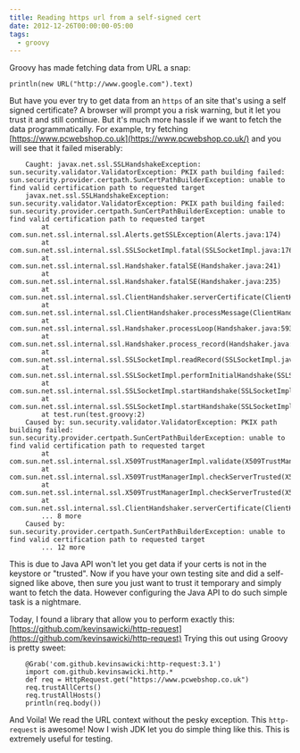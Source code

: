 ```yaml
---
title: Reading https url from a self-signed cert
date: 2012-12-26T00:00:00-05:00
tags:
  - groovy
---
```

Groovy has made fetching data from URL a snap:

    println(new URL("http://www.google.com").text)
    

But have you ever try to get data from an `https` of an site that's using a self signed certificate? A browser will prompt you a risk warning, but it let you trust it and still continue. But it's much more hassle if we want to fetch the data programmatically. For example, try fetching [https://www.pcwebshop.co.uk](https://www.pcwebshop.co.uk/) and you will see that it failed miserably:

```
    Caught: javax.net.ssl.SSLHandshakeException: sun.security.validator.ValidatorException: PKIX path building failed: sun.security.provider.certpath.SunCertPathBuilderException: unable to find valid certification path to requested target
    javax.net.ssl.SSLHandshakeException: sun.security.validator.ValidatorException: PKIX path building failed: sun.security.provider.certpath.SunCertPathBuilderException: unable to find valid certification path to requested target
        at com.sun.net.ssl.internal.ssl.Alerts.getSSLException(Alerts.java:174)
        at com.sun.net.ssl.internal.ssl.SSLSocketImpl.fatal(SSLSocketImpl.java:1762)
        at com.sun.net.ssl.internal.ssl.Handshaker.fatalSE(Handshaker.java:241)
        at com.sun.net.ssl.internal.ssl.Handshaker.fatalSE(Handshaker.java:235)
        at com.sun.net.ssl.internal.ssl.ClientHandshaker.serverCertificate(ClientHandshaker.java:1206)
        at com.sun.net.ssl.internal.ssl.ClientHandshaker.processMessage(ClientHandshaker.java:136)
        at com.sun.net.ssl.internal.ssl.Handshaker.processLoop(Handshaker.java:593)
        at com.sun.net.ssl.internal.ssl.Handshaker.process_record(Handshaker.java:529)
        at com.sun.net.ssl.internal.ssl.SSLSocketImpl.readRecord(SSLSocketImpl.java:958)
        at com.sun.net.ssl.internal.ssl.SSLSocketImpl.performInitialHandshake(SSLSocketImpl.java:1203)
        at com.sun.net.ssl.internal.ssl.SSLSocketImpl.startHandshake(SSLSocketImpl.java:1230)
        at com.sun.net.ssl.internal.ssl.SSLSocketImpl.startHandshake(SSLSocketImpl.java:1214)
        at test.run(test.groovy:2)
    Caused by: sun.security.validator.ValidatorException: PKIX path building failed: sun.security.provider.certpath.SunCertPathBuilderException: unable to find valid certification path to requested target
        at com.sun.net.ssl.internal.ssl.X509TrustManagerImpl.validate(X509TrustManagerImpl.java:126)
        at com.sun.net.ssl.internal.ssl.X509TrustManagerImpl.checkServerTrusted(X509TrustManagerImpl.java:209)
        at com.sun.net.ssl.internal.ssl.X509TrustManagerImpl.checkServerTrusted(X509TrustManagerImpl.java:249)
        at com.sun.net.ssl.internal.ssl.ClientHandshaker.serverCertificate(ClientHandshaker.java:1185)
        ... 8 more
    Caused by: sun.security.provider.certpath.SunCertPathBuilderException: unable to find valid certification path to requested target
        ... 12 more
```    

This is due to Java API won't let you get data if your certs is not in the keystore or "trusted". Now if you have your own testing site and did a self-signed like above, then sure you just want to trust it temporary and simply want to fetch the data. However configuring the Java API to do such simple task is a nightmare.

Today, I found a library that allow you to perform exactly this: [https://github.com/kevinsawicki/http-request](https://github.com/kevinsawicki/http-request) Trying this out using Groovy is pretty sweet:

```
    @Grab('com.github.kevinsawicki:http-request:3.1')
    import com.github.kevinsawicki.http.*
    def req = HttpRequest.get("https://www.pcwebshop.co.uk")
    req.trustAllCerts()
    req.trustAllHosts()
    println(req.body())
```    

And Voila! We read the URL context without the pesky exception. This `http-request` is awesome! Now I wish JDK let you do simple thing like this. This is extremely useful for testing.
